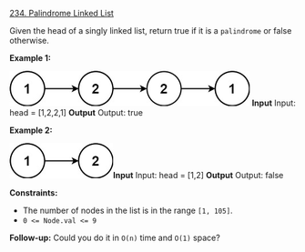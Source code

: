 [234. Palindrome Linked List](https://leetcode.com/problems/palindrome-linked-list/description/)

Given the head of a singly linked list, return true if it is a `palindrome` or false otherwise.

**Example 1:**

![1](image.png)
**Input**
Input: head = [1,2,2,1]
**Output**
Output: true

**Example 2:**

![2](image-1.png)**Input**
Input: head = [1,2]
**Output**
Output: false

**Constraints:**

- The number of nodes in the list is in the range `[1, 105]`.
- `0 <= Node.val <= 9`

**Follow-up:** Could you do it in `O(n)` time and `O(1)` space?
